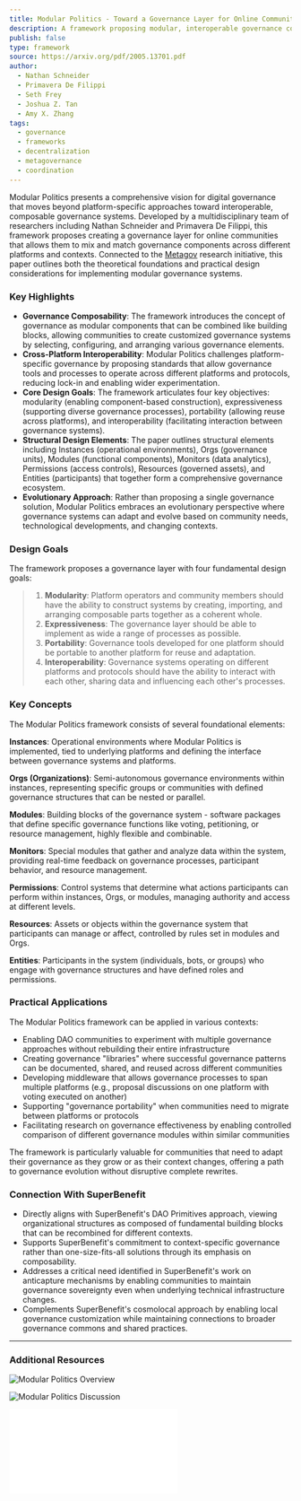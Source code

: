 ```yaml
---
title: Modular Politics - Toward a Governance Layer for Online Communities
description: A framework proposing modular, interoperable governance components that enable communities to build flexible and adaptable governance systems across digital platforms.
publish: false
type: framework
source: https://arxiv.org/pdf/2005.13701.pdf
author:
  - Nathan Schneider
  - Primavera De Filippi
  - Seth Frey
  - Joshua Z. Tan
  - Amy X. Zhang
tags:
  - governance
  - frameworks
  - decentralization
  - metagovernance
  - coordination
---
```


Modular Politics presents a comprehensive vision for digital governance that moves beyond platform-specific approaches toward interoperable, composable governance systems. Developed by a multidisciplinary team of researchers including Nathan Schneider and Primavera De Filippi, this framework proposes creating a governance layer for online communities that allows them to mix and match governance components across different platforms and contexts. Connected to the [Metagov](/links/Metagov.md) research initiative, this paper outlines both the theoretical foundations and practical design considerations for implementing modular governance systems.

### Key Highlights
- **Governance Composability**: The framework introduces the concept of governance as modular components that can be combined like building blocks, allowing communities to create customized governance systems by selecting, configuring, and arranging various governance elements.
- **Cross-Platform Interoperability**: Modular Politics challenges platform-specific governance by proposing standards that allow governance tools and processes to operate across different platforms and protocols, reducing lock-in and enabling wider experimentation.
- **Core Design Goals**: The framework articulates four key objectives: modularity (enabling component-based construction), expressiveness (supporting diverse governance processes), portability (allowing reuse across platforms), and interoperability (facilitating interaction between governance systems).
- **Structural Design Elements**: The paper outlines structural elements including Instances (operational environments), Orgs (governance units), Modules (functional components), Monitors (data analytics), Permissions (access controls), Resources (governed assets), and Entities (participants) that together form a comprehensive governance ecosystem.
- **Evolutionary Approach**: Rather than proposing a single governance solution, Modular Politics embraces an evolutionary perspective where governance systems can adapt and evolve based on community needs, technological developments, and changing contexts.

### Design Goals

The framework proposes a governance layer with four fundamental design goals:

> 1. **Modularity**: Platform operators and community members should have the ability to construct systems by creating, importing, and arranging composable parts together as a coherent whole.
> 2. **Expressiveness**: The governance layer should be able to implement as wide a range of processes as possible.
> 3. **Portability**: Governance tools developed for one platform should be portable to another platform for reuse and adaptation.
> 4. **Interoperability**: Governance systems operating on different platforms and protocols should have the ability to interact with each other, sharing data and influencing each other's processes.

### Key Concepts

The Modular Politics framework consists of several foundational elements:

**Instances**: Operational environments where Modular Politics is implemented, tied to underlying platforms and defining the interface between governance systems and platforms.

**Orgs (Organizations)**: Semi-autonomous governance environments within instances, representing specific groups or communities with defined governance structures that can be nested or parallel.

**Modules**: Building blocks of the governance system - software packages that define specific governance functions like voting, petitioning, or resource management, highly flexible and combinable.

**Monitors**: Special modules that gather and analyze data within the system, providing real-time feedback on governance processes, participant behavior, and resource management.

**Permissions**: Control systems that determine what actions participants can perform within instances, Orgs, or modules, managing authority and access at different levels.

**Resources**: Assets or objects within the governance system that participants can manage or affect, controlled by rules set in modules and Orgs.

**Entities**: Participants in the system (individuals, bots, or groups) who engage with governance structures and have defined roles and permissions.

### Practical Applications

The Modular Politics framework can be applied in various contexts:

- Enabling DAO communities to experiment with multiple governance approaches without rebuilding their entire infrastructure
- Creating governance "libraries" where successful governance patterns can be documented, shared, and reused across different communities
- Developing middleware that allows governance processes to span multiple platforms (e.g., proposal discussions on one platform with voting executed on another)
- Supporting "governance portability" when communities need to migrate between platforms or protocols
- Facilitating research on governance effectiveness by enabling controlled comparison of different governance modules within similar communities

The framework is particularly valuable for communities that need to adapt their governance as they grow or as their context changes, offering a path to governance evolution without disruptive complete rewrites.

### Connection With SuperBenefit

- Directly aligns with SuperBenefit's DAO Primitives approach, viewing organizational structures as composed of fundamental building blocks that can be recombined for different contexts.
- Supports SuperBenefit's commitment to context-specific governance rather than one-size-fits-all solutions through its emphasis on composability.
- Addresses a critical need identified in SuperBenefit's work on anticapture mechanisms by enabling communities to maintain governance sovereignty even when underlying technical infrastructure changes.
- Complements SuperBenefit's cosmolocal approach by enabling local governance customization while maintaining connections to broader governance commons and shared practices.

---

### Additional Resources

![Modular Politics Overview](https://www.youtube.com/watch?v=x1FvWQ3WEAE)

![Modular Politics Discussion](https://www.youtube.com/watch?v=981FhtbX8vU)

![modular-politics](attachments/modular-politics.pdf)